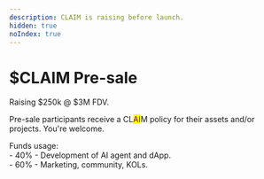 ```yaml
---
description: CLAIM is raising before launch.
hidden: true
noIndex: true
---
```


# $CLAIM Pre-sale

Raising $250k @ $3M FDV.

Pre-sale participants receive a CL<mark style="color:purple;">AI</mark>M policy for their assets and/or projects. You're welcome.



Funds usage:\
\- 40% - Development of AI agent and dApp.\
\- 60% - Marketing, community, KOLs.
